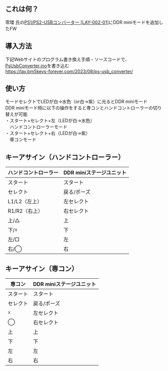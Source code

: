 ## これは何？
零環 氏の[PS1/PS2-USBコンバーター [LAY-002-01]](https://lay31415.booth.pm/items/5029789)にDDR miniモードを追加したFW  

## 導入方法
下記Webサイトのプログラム書き換え手順・ソースコードで、[PsUsbConverter.ino](https://github.com/ryotn/PsUsbConverter/blob/main/PsUsbConverter.ino)を書き込む  
https://lay.bm5keys-forever.com/2023/08/ps-usb_converter/

## 使い方
モードセレクトでLEDが白→水色（or白→紫）に光るとDDR miniモード  
DDR miniモード時に以下の操作をすると専コンとハンドコントローラーの切り替えが可能  
・スタート+セレクト+左（LEDが白→水色）  
　ハンドコントローラーモード  
・スタート+セレクト+右（LEDが白→紫）  
　専コンモード  

 ## キーアサイン（ハンドコントローラー）
 |ハンドコントローラー|DDR miniステージユニット|
 |---|---|
 |スタート|スタート|
 |セレクト|戻る/ポーズ|
 |L1/L2（左上）|左セレクト|
 |R1/R2（右上）|右セレクト|
 |上/△|上|
 |下/☓|下|
 |左/□|左|
 |右/◯|右|

 ## キーアサイン（専コン）
 |専コン|DDR miniステージユニット|
 |---|---|
 |スタート|スタート|
 |セレクト|戻る/ポーズ|
 |☓|左セレクト|
 |◯|右セレクト|
 |上|上|
 |下|下|
 |左|左|
 |右|右|
